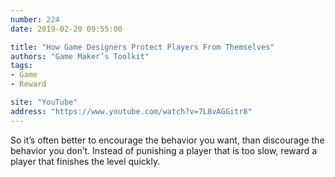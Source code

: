 ```yaml
---
number: 224
date: 2019-02-20 09:55:00

title: "How Game Designers Protect Players From Themselves"
authors: "Game Maker’s Toolkit"
tags:
- Game
- Reward

site: "YouTube"
address: "https://www.youtube.com/watch?v=7L8vAGGitr8"
---
```


So it’s often better to encourage the behavior you want, than discourage the behavior you don’t. Instead of punishing a player that is too slow, reward a player that finishes the level quickly.
